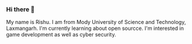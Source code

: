 ### Hi there 👋
My name is Rishu. I am from Mody University of Science and Technology, Laxmangarh.
I'm currently learning about open sourcce.
I'm interested in game development as well as cyber security.

<!--
**rishu244/rishu244** is a ✨ _special_ ✨ repository because its `README.md` (this file) appears on your GitHub profile.

Here are some ideas to get you started:

- 🔭 I’m currently working on ...
- 🌱 I’m currently learning ...
- 👯 I’m looking to collaborate on ...
- 🤔 I’m looking for help with ...
- 💬 Ask me about ...
- 📫 How to reach me: ...
- 😄 Pronouns: ...
- ⚡ Fun fact: ...
-->
